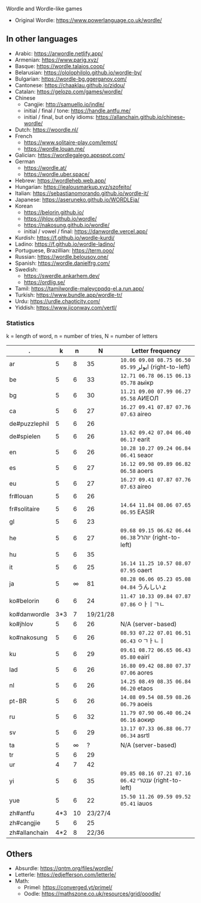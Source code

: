 Wordle and Wordle-like games

- Original Wordle: https://www.powerlanguage.co.uk/wordle/

## In other languages

- Arabic: https://arwordle.netlify.app/
- Armenian: https://www.parig.xyz/
- Basque: https://wordle.talaios.coop/
- Belarusian: https://ololophilolo.github.io/wordle-by/
- Bulgarian: https://wordle-bg.ggerganov.com/
- Cantonese: https://chaaklau.github.io/zidou/
- Catalan: https://gelozp.com/games/wordle/
- Chinese
  - Cangjie: http://samuello.io/jndle/
  - initial / final / tone: https://handle.antfu.me/
  - initial / final, but only idioms: https://allanchain.github.io/chinese-wordle/
- Dutch: https://woordle.nl/
- French
  - https://www.solitaire-play.com/lemot/
  - https://wordle.louan.me/
- Galician: https://wordlegalego.appspot.com/
- German
  - https://wordle.at/
  - https://wordle.uber.space/
- Hebrew: https://wordleheb.web.app/
- Hungarian: https://jealousmarkup.xyz/szofejto/
- Italian: https://sebastianomorando.github.io/wordle-it/
- Japanese: https://aseruneko.github.io/WORDLEja/
- Korean
  - https://belorin.github.io/
  - https://jhlov.github.io/wordle/
  - https://nakosung.github.io/wordle/
  - initial / vowel / final: https://danwordle.vercel.app/
- Kurdish: https://f.github.io/wordle-kurdi/
- Ladino: https://f.github.io/wordle-ladino/
- Portuguese, Brazillian: https://term.ooo/
- Russian: https://wordle.belousov.one/
- Spanish: https://wordle.danielfrg.com/
- Swedish:
  - https://swerdle.ankarhem.dev/
  - https://ordlig.se/
- Tamil: https://tamilwordle-maleycpqdq-el.a.run.app/
- Turkish: https://www.bundle.app/wordle-tr/
- Urdu: https://urdle.chaoticity.com/
- Yiddish: https://www.jiconway.com/vertl/

### Statistics

k = length of word, n = number of tries, N = number of letters

 . | k | n | N | Letter frequency
---|---|---|---|---
ar | 5 | 8 | 35 | `10.06 09.08 08.75 06.50 05.99` ايولر (right-to-left)
be | 5 | 6 | 33 | `12.71 06.78 06.15 06.13 05.78` аыікр
bg | 5 | 6 | 30 | `11.21 09.00 07.99 06.27 05.58` АИЕОЛ
ca | 5 | 6 | 27 | `16.27 09.41 07.87 07.76 07.63` aireo
de#puzzlephil | 5 | 6 | 26 |
de#spielen | 5 | 6 | 26 | `13.62 09.42 07.04 06.40 06.17` earit
en | 5 | 6 | 26 | `10.28 10.27 09.24 06.84 06.41` seaor
es | 5 | 6 | 27 | `16.12 09.98 09.89 06.82 06.58` aoers
eu | 5 | 6 | 27 | `16.27 09.41 07.87 07.76 07.63` aireo
fr#louan | 5 | 6 | 26 |
fr#solitaire | 5 | 6 | 26 | `14.64 11.84 08.06 07.65 06.95` EASIR
gl | 5 | 6 | 23 |
he | 5 | 6 | 27 | `09.68 09.15 06.62 06.44 06.38` יוהרל (right-to-left)
hu | 5 | 6 | 35 |
it | 5 | 6 | 25 | `16.14 11.25 10.57 08.07 07.95` oaert
ja | 5 | ∞ | 81 | `08.28 06.06 05.23 05.08 04.84` うんしいょ
ko#belorin | 6 | 6 | 24 | `11.47 10.33 09.84 07.87 07.86` ㅇㅏㅣㄱㄴ
ko#danwordle | 3*3 | 7 | 19/21/28 |
ko#jhlov | 5 | 6 | 26 | N/A (server-based)
ko#nakosung | 5 | 6 | 26 | `08.93 07.22 07.01 06.51 06.43` ㅇㄱㅏㄴㅣ
ku | 5 | 6 | 29 | `09.61 08.72 06.65 06.43 05.80` eairî
lad | 5 | 6 | 26 | `16.80 09.42 08.80 07.37 07.06` aores
nl | 5 | 6 | 26 | `14.25 08.49 08.35 06.84 06.20` etaos
pt-BR | 5 | 6 | 26 | `14.08 09.54 08.59 08.26 06.79` aoeis
ru | 5 | 6 | 32 | `11.79 07.90 06.40 06.24 06.16` аокир
sv | 5 | 6 | 29 | `13.17 07.33 06.88 06.77 06.34` asrtl
ta | 5 | ∞ | ? | N/A (server-based)
tr | 5 | 6 | 29 |
ur | 4 | 7 | 42 |
yi | 5 | 6 | 35 | `09.85 08.16 07.21 07.16 06.42` ענטרי (right-to-left)
yue | 5 | 6 | 22 | `15.50 11.26 09.59 09.52 05.41` iauos
zh#antfu | 4*3 | 10 | 23/27/4 |
zh#cangjie | 5 | 6 | 25 |
zh#allanchain | 4*2 | 8 | 22/36 |

## Others

- Absurdle: https://qntm.org/files/wordle/
- Letterle: https://edjefferson.com/letterle/
- Math:
  - Primel: https://converged.yt/primel/
  - Oodle: https://mathszone.co.uk/resources/grid/ooodle/
